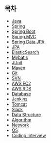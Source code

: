 ## 목차
* [Java](https://github.com/smpark1020/tech-interview/tree/master/Java)
* [Spring](https://github.com/smpark1020/tech-interview/tree/master/Spring)
* [Spring Boot](https://github.com/smpark1020/tech-interview/tree/master/Spring%20Boot)
* [Spring MVC](https://github.com/smpark1020/tech-interview/tree/master/Spring%20MVC)
* [Spring Data JPA](https://github.com/smpark1020/tech-interview/tree/master/Spring%20Data%20JPA#spring-data-jpa)
* [JPA](https://github.com/smpark1020/tech-interview/tree/master/JPA#jpa)
* [ElasticSearch](https://github.com/smpark1020/tech-interview/tree/master/ElasticSearch#elasticsearch)
* [Mybatis](https://github.com/smpark1020/tech-interview/tree/master/Mybatis#mybatis)
* [JUnit](https://github.com/smpark1020/tech-interview/tree/master/JUnit#junit)
* [Maven](https://github.com/smpark1020/tech-interview/tree/master/Maven#maven)
* [Git](https://github.com/smpark1020/tech-interview/tree/master/Git#git)
* [SVN](https://github.com/smpark1020/tech-interview/tree/master/SVN#svn)
* [AWS EC2]()
* [AWS RDS]()
* [Database]()
* [Jenkins]()
* [Tomcat]()
* [Slack]()
* [Data Structure]()
* [Algorithm]()
* [Network]()
* [OS]()
* [Coding Interview](https://github.com/smpark1020/tech-interview/tree/master/Coding%20Interview)
